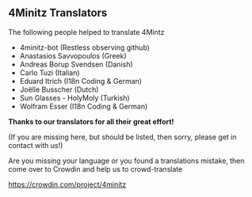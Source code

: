 ## 4Minitz Translators 

The following people helped to translate 4Mintz

* 4minitz-bot (Restless observing github)
* Anastasios Savvopoulos (Greek)
* Andreas Borup Svendsen (Danish)
* Carlo Tuzi (Italian)
* Eduard Itrich (I18n Coding & German)
* Joëlle Busscher (Dutch)
* Sun Glasses - HolyMoly (Turkish)
* Wolfram Esser (I18n Coding & German)


__Thanks to our translators for all their great effort!__

(If you are missing here, but should be listed, then sorry, please get in contact with us!)

Are you missing your language or you found a translations mistake, 
then come over to Crowdin and help us to crowd-translate

https://crowdin.com/project/4minitz
